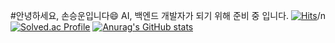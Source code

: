 #안녕하세요, 손승운입니다:smile:
AI, 백엔드 개발자가 되기 위해 준비 중 입니다. 
[![Hits](https://hits.seeyoufarm.com/api/count/incr/badge.svg?url=https%3A%2F%2Fgithub.com%2Fthstmddns&count_bg=%2379C83D&title_bg=%23555555&icon=&icon_color=%23E7E7E7&title=hits&edge_flat=false)](https://hits.seeyoufarm.com)/n
[![Solved.ac Profile](http://mazassumnida.wtf/api/v2/generate_badge?boj=thstmddns)](https://solved.ac/thstmddns/)
[![Anurag's GitHub stats](https://github-readme-stats.vercel.app/api?username=thstmddns)](https://github.com/anuraghazra/github-readme-stats)
